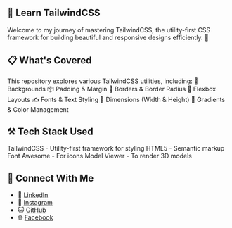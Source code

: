 ## 🌟 **Learn TailwindCSS**
Welcome to my journey of mastering TailwindCSS, the utility-first CSS framework for building beautiful and responsive designs efficiently. 🚀


## 📋 **What's Covered**
This repository explores various TailwindCSS utilities, including:
🎨 Backgrounds
📦 Padding & Margin
🔲 Borders & Border Radius
🧱 Flexbox Layouts
✍️ Fonts & Text Styling
📐 Dimensions (Width & Height)
🌈 Gradients & Color Management

## ⚒️ **Tech Stack Used**
TailwindCSS - Utility-first framework for styling
HTML5 - Semantic markup
Font Awesome - For icons
Model Viewer - To render 3D models

## 🔗 **Connect With Me**  
- 💼 [LinkedIn](https://www.linkedin.com/in/muhamad-rifai-553a212a7)  
- 📸 [Instagram](https://www.instagram.com/mr.user404_?igsh=eTF2djZuNTJmdmd5)  
- 🐱 [GitHub](https://github.com/Rifaiiii04/simple-3D-model.git)  
- 🌐 [Facebook](https://www.facebook.com/ericko.anjaymabar)  

